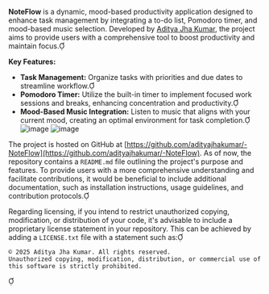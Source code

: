 **NoteFlow** is a dynamic, mood-based productivity application designed to enhance task management by integrating a to-do list, Pomodoro timer, and mood-based music selection. Developed by [Aditya Jha Kumar](https://github.com/adityajhakumar), the project aims to provide users with a comprehensive tool to boost productivity and maintain focus.

**Key Features:**

- **Task Management:** Organize tasks with priorities and due dates to streamline workflow.
- **Pomodoro Timer:** Utilize the built-in timer to implement focused work sessions and breaks, enhancing concentration and productivity.
- **Mood-Based Music Integration:** Listen to music that aligns with your current mood, creating an optimal environment for task completion.
![image](https://github.com/user-attachments/assets/eeb16025-4453-4bd3-9416-7f9e1cc7bae1)
![image](https://github.com/user-attachments/assets/17e98f06-60e7-4a72-8b24-bfbb75cc43bd)

The project is hosted on GitHub at [https://github.com/adityajhakumar/-NoteFlow](https://github.com/adityajhakumar/-NoteFlow). As of now, the repository contains a `README.md` file outlining the project's purpose and features. To provide users with a more comprehensive understanding and facilitate contributions, it would be beneficial to include additional documentation, such as installation instructions, usage guidelines, and contribution protocols.

Regarding licensing, if you intend to restrict unauthorized copying, modification, or distribution of your code, it's advisable to include a proprietary license statement in your repository. This can be achieved by adding a `LICENSE.txt` file with a statement such as:


```
© 2025 Aditya Jha Kumar. All rights reserved.
Unauthorized copying, modification, distribution, or commercial use of this software is strictly prohibited.
```


